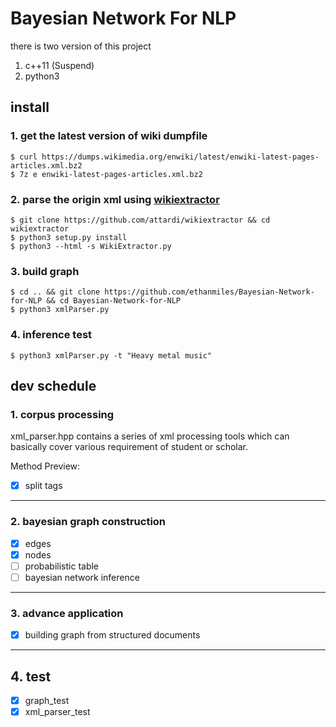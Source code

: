 # Bayesian Network For NLP
there is two version of this project
1. c++11 (Suspend)
2. python3
## install
### 1. get the latest version of wiki dumpfile

    $ curl https://dumps.wikimedia.org/enwiki/latest/enwiki-latest-pages-articles.xml.bz2  
    $ 7z e enwiki-latest-pages-articles.xml.bz2
### 2. parse the origin xml using [wikiextractor](https://github.com/attardi/wikiextractor)
    
    $ git clone https://github.com/attardi/wikiextractor && cd wikiextractor
    $ python3 setup.py install
    $ python3 --html -s WikiExtractor.py
### 3. build graph
    $ cd .. && git clone https://github.com/ethanmiles/Bayesian-Network-for-NLP && cd Bayesian-Network-for-NLP
    $ python3 xmlParser.py

### 4. inference test
    $ python3 xmlParser.py -t "Heavy metal music"
## dev schedule
### 1. corpus processing
xml_parser.hpp contains a series of xml processing tools which can basically cover various requirement of student or scholar.

Method Preview:
* [x] split tags 
---
### 2. bayesian graph construction
* [x] edges
* [x] nodes
* [ ] probabilistic table
* [ ] bayesian network inference
---
### 3. advance application
* [x] building graph from structured documents
---
## 4. test
* [x] graph_test
* [x] xml_parser_test
